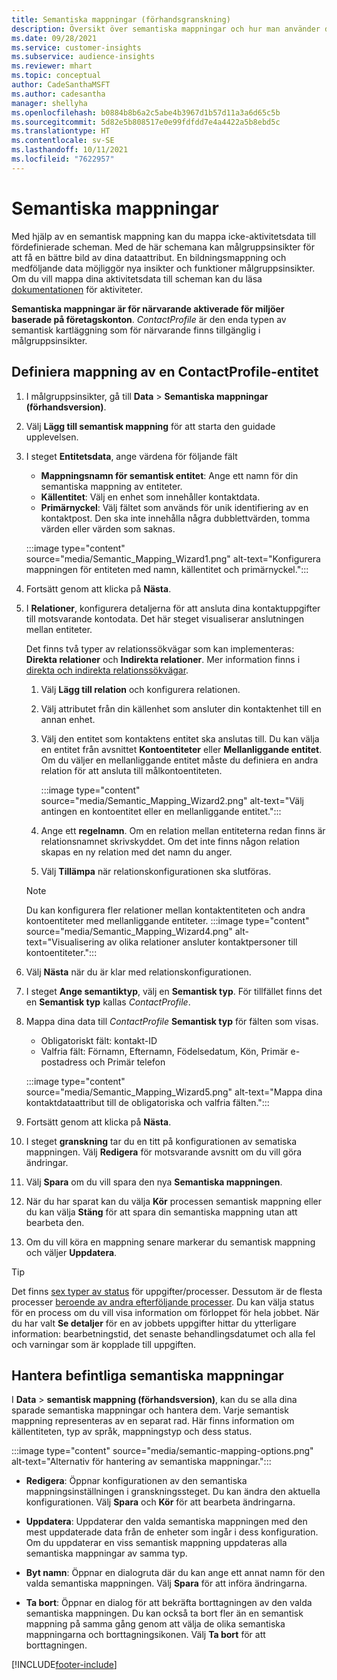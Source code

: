 ```yaml
---
title: Semantiska mappningar (förhandsgranskning)
description: Översikt över semantiska mappningar och hur man använder dem.
ms.date: 09/28/2021
ms.service: customer-insights
ms.subservice: audience-insights
ms.reviewer: mhart
ms.topic: conceptual
author: CadeSanthaMSFT
ms.author: cadesantha
manager: shellyha
ms.openlocfilehash: b0884b8b6a2c5abe4b3967d1b57d11a3a6d65c5b
ms.sourcegitcommit: 5d82e5b808517e0e99fdfdd7e4a4422a5b8ebd5c
ms.translationtype: HT
ms.contentlocale: sv-SE
ms.lasthandoff: 10/11/2021
ms.locfileid: "7622957"
---
```

# <a name="semantic-mappings"></a>Semantiska mappningar

Med hjälp av en semantisk mappning kan du mappa icke-aktivitetsdata till fördefinierade scheman. Med de här schemana kan målgruppsinsikter för att få en bättre bild av dina dataattribut. En bildningsmappning och medföljande data möjliggör nya insikter och funktioner målgruppsinsikter. Om du vill mappa dina aktivitetsdata till scheman kan du läsa [dokumentationen](activities.md) för aktiviteter.

**Semantiska mappningar är för närvarande aktiverade för miljöer baserade på företagskonton**. *ContactProfile* är den enda typen av semantisk kartläggning som för närvarande finns tillgänglig i målgruppsinsikter.

## <a name="define-a-contactprofile-semantic-entity-mapping"></a>Definiera mappning av en ContactProfile-entitet

1. I målgruppsinsikter, gå till **Data** > **Semantiska mappningar (förhandsversion)**.

1. Välj **Lägg till semantisk mappning** för att starta den guidade upplevelsen.

1. I steget **Entitetsdata**, ange värdena för följande fält

   - **Mappningsnamn för semantisk entitet**: Ange ett namn för din semantiska mappning av entiteter.
   - **Källentitet**: Välj en enhet som innehåller kontaktdata.
   - **Primärnyckel**: Välj fältet som används för unik identifiering av en kontaktpost. Den ska inte innehålla några dubblettvärden, tomma värden eller värden som saknas.

   :::image type="content" source="media/Semantic_Mapping_Wizard1.png" alt-text="Konfigurera mappningen för entiteten med namn, källentitet och primärnyckel.":::

1. Fortsätt genom att klicka på **Nästa**.

1. I **Relationer**, konfigurera detaljerna för att ansluta dina kontaktuppgifter till motsvarande kontodata. Det här steget visualiserar anslutningen mellan entiteter.  

   Det finns två typer av relationssökvägar som kan implementeras: **Direkta relationer** och **Indirekta relationer**. Mer information finns i [direkta och indirekta relationssökvägar](relationships.md#relationship-paths). 

   1. Välj **Lägg till relation** och konfigurera relationen.
   1. Välj attributet från din källenhet som ansluter din kontaktenhet till en annan enhet.
   1. Välj den entitet som kontaktens entitet ska anslutas till. Du kan välja en entitet från avsnittet **Kontoentiteter** eller **Mellanliggande entitet**. Om du väljer en mellanliggande entitet måste du definiera en andra relation för att ansluta till målkontoentiteten.

      :::image type="content" source="media/Semantic_Mapping_Wizard2.png" alt-text="Välj antingen en kontoentitet eller en mellanliggande entitet.":::

   1. Ange ett **regelnamn**. Om en relation mellan entiteterna redan finns är relationsnamnet skrivskyddet. Om det inte finns någon relation skapas en ny relation med det namn du anger.
   1. Välj **Tillämpa** när relationskonfigurationen ska slutföras.

   > [!NOTE]
   > Du kan konfigurera fler relationer mellan kontaktentiteten och andra kontoentiteter med mellanliggande entiteter.
   >  :::image type="content" source="media/Semantic_Mapping_Wizard4.png" alt-text="Visualisering av olika relationer ansluter kontaktpersoner till kontoentiteter.":::

1. Välj **Nästa** när du är klar med relationskonfigurationen.

1. I steget **Ange semantiktyp**, välj en **Semantisk typ**. För tillfället finns det en **Semantisk typ** kallas *ContactProfile*.

1. Mappa dina data till *ContactProfile* **Semantisk typ** för fälten som visas.
   - Obligatoriskt fält: kontakt-ID
   - Valfria fält: Förnamn, Efternamn, Födelsedatum, Kön, Primär e-postadress och Primär telefon

   :::image type="content" source="media/Semantic_Mapping_Wizard5.png" alt-text="Mappa dina kontaktdataattribut till de obligatoriska och valfria fälten.":::

1. Fortsätt genom att klicka på **Nästa**.

1. I steget **granskning** tar du en titt på konfigurationen av sematiska mappningen. Välj **Redigera** för motsvarande avsnitt om du vill göra ändringar.

1. Välj **Spara** om du vill spara den nya **Semantiska mappningen**.

1. När du har sparat kan du välja **Kör** processen semantisk mappning eller du kan välja **Stäng** för att spara din semantiska mappning utan att bearbeta den.

1. Om du vill köra en mappning senare markerar du semantisk mappning och väljer **Uppdatera**.

> [!TIP]
> Det finns [sex typer av status](system.md#status-types) för uppgifter/processer. Dessutom är de flesta processer [beroende av andra efterföljande processer](system.md#refresh-policies). Du kan välja status för en process om du vill visa information om förloppet för hela jobbet. När du har valt **Se detaljer** för en av jobbets uppgifter hittar du ytterligare information: bearbetningstid, det senaste behandlingsdatumet och alla fel och varningar som är kopplade till uppgiften.

## <a name="manage-existing-semantic-mappings"></a>Hantera befintliga semantiska mappningar

I **Data** > **semantisk mappning (förhandsversion)**, kan du se alla dina sparade semantiska mappningar och hantera dem. Varje semantisk mappning representeras av en separat rad. Här finns information om källentiteten, typ av språk, mappningstyp och dess status.

:::image type="content" source="media/semantic-mapping-options.png" alt-text="Alternativ för hantering av semantiska mappningar.":::

- **Redigera**: Öppnar konfigurationen av den semantiska mappningsinställningen i granskningssteget. Du kan ändra den aktuella konfigurationen. Välj **Spara** och **Kör** för att bearbeta ändringarna.

- **Uppdatera**: Uppdaterar den valda semantiska mappningen med den mest uppdaterade data från de enheter som ingår i dess konfiguration. Om du uppdaterar en viss semantisk mappning uppdateras alla semantiska mappningar av samma typ.

- **Byt namn**: Öppnar en dialogruta där du kan ange ett annat namn för den valda semantiska mappningen. Välj **Spara** för att införa ändringarna.

- **Ta bort**: Öppnar en dialog för att bekräfta borttagningen av den valda semantiska mappningen. Du kan också ta bort fler än en semantisk mappning på samma gång genom att välja de olika semantiska mappningarna och borttagningsikonen. Välj **Ta bort** för att borttagningen.

[!INCLUDE[footer-include](../includes/footer-banner.md)]
